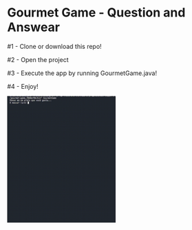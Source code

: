# Gourmet Game - Question and Answear

#1 - Clone or download this repo!

#2 - Open the project 

#3 - Execute the app by running GourmetGame.java!

#4 - Enjoy!

<a href="#">
    <img align="center" width="50%" height="50%" src="game.gif">
</a>
